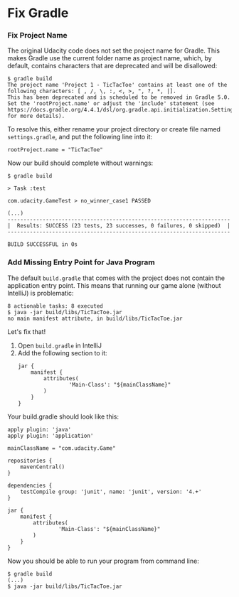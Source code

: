 # Fix Gradle

### Fix Project Name

The original Udacity code does not set the project name for Gradle.
This makes Gradle use the current folder name as project name, which, by
default, contains characters that are deprecated and will be disallowed:

```
$ gradle build
The project name 'Project 1 - TicTacToe' contains at least one of the following characters: [ , /, \, :, <, >, ", ?, *, |].
This has been deprecated and is scheduled to be removed in Gradle 5.0.
Set the 'rootProject.name' or adjust the 'include' statement (see https://docs.gradle.org/4.4.1/dsl/org.gradle.api.initialization.Settings.html#org.gradle.api.initialization.Settings:include(java.lang.String[]) for more details).
```


To resolve this, either rename your project directory or create file named ```settings.gradle```, and put the following line into it:
```
rootProject.name = "TicTacToe"
```


Now our build should complete without warnings:
```
$ gradle build

> Task :test 

com.udacity.GameTest > no_winner_case1 PASSED

(...)
----------------------------------------------------------------------
|  Results: SUCCESS (23 tests, 23 successes, 0 failures, 0 skipped)  |
----------------------------------------------------------------------

BUILD SUCCESSFUL in 0s
```


### Add Missing Entry Point for Java Program

The default ```build.gradle``` that comes with the project does not contain the application entry point.
This means that running our game alone (without IntelliJ) is problematic:

```
8 actionable tasks: 8 executed
$ java -jar build/libs/TicTacToe.jar 
no main manifest attribute, in build/libs/TicTacToe.jar
```

 Let's fix that!

1. Open ```build.gradle``` in IntelliJ
1. Add the following section to it:
    ```
    jar {
        manifest {
            attributes(
                    'Main-Class': "${mainClassName}"
            )
        }
    }
    ```

Your build.gradle should look like this:

```
apply plugin: 'java'
apply plugin: 'application'

mainClassName = "com.udacity.Game"

repositories {
    mavenCentral()
}

dependencies {
    testCompile group: 'junit', name: 'junit', version: '4.+'
}

jar {
    manifest {
        attributes(
                'Main-Class': "${mainClassName}"
        )
    }
}
```


Now you should be able to run your program from command line:
```
$ gradle build
(...)
$ java -jar build/libs/TicTacToe.jar 
```

